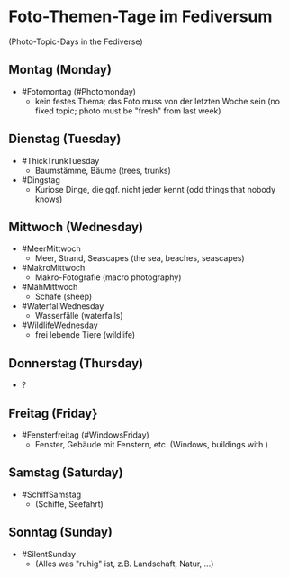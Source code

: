 # Foto-Themen-Tage im Fediversum

(Photo-Topic-Days in the Fediverse) 

## Montag (Monday)

- #Fotomontag (#Photomonday)
  - kein festes Thema; das Foto muss von der letzten Woche sein (no fixed topic; photo must be "fresh" from last week)

## Dienstag (Tuesday)

- #ThickTrunkTuesday
  - Baumstämme, Bäume (trees, trunks)
- #Dingstag
  - Kuriose Dinge, die ggf. nicht jeder kennt (odd things that nobody knows)

## Mittwoch (Wednesday)

- #MeerMittwoch
  - Meer, Strand, Seascapes (the sea, beaches, seascapes)
- #MakroMittwoch
  - Makro-Fotografie (macro photography)
- #MähMittwoch
  - Schafe (sheep)
- #WaterfallWednesday
  - Wasserfälle (waterfalls)
- #WildlifeWednesday
  - frei lebende Tiere (wildlife)

## Donnerstag (Thursday)

- ?

## Freitag (Friday} 

- #Fensterfreitag (#WindowsFriday)
  - Fenster, Gebäude mit Fenstern, etc. (Windows, buildings with )

## Samstag (Saturday) 

- #SchiffSamstag
  - (Schiffe, Seefahrt)

## Sonntag (Sunday)

- #SilentSunday
  - (Alles was "ruhig" ist, z.B. Landschaft, Natur, ...)

